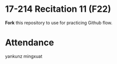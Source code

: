 # 17-214 Recitation 11 (F22)
**Fork** this repository to use for practicing Github flow.

# Attendance
yankunz mingxuat

